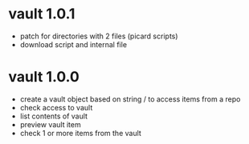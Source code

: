 vault 1.0.1
==========

- patch for directories with 2 files (picard scripts)
- download script and internal file


vault 1.0.0
==========
- create a vault object based on string <org>/<repo> to access items from a repo
- check access to vault
- list contents of vault
- preview vault item
- check 1 or more items from the vault
